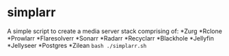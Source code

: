 # simplarr
A simple script to create a media server stack comprising of:
*Zurg
*Rclone
*Prowlarr
*Flaresolverr
*Sonarr
*Radarr
*Recyclarr
*Blackhole
*Jellyfin
*Jellyseer
*Postgres
*Zilean
`bash ./simplarr.sh`
